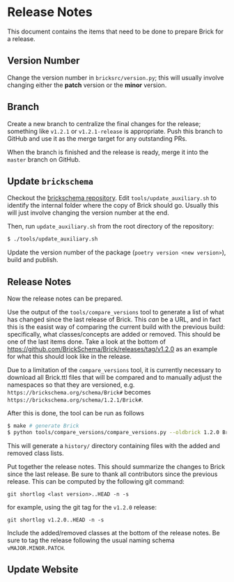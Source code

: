 # Release Notes

This document contains the items that need to be done to prepare Brick for a release.

## Version Number

Change the version number in `bricksrc/version.py`; this will usually involve changing either the **patch** version or the **minor** version.

## Branch

Create a new branch to centralize the final changes for the release; something like `v1.2.1` or `v1.2.1-release` is appropriate. Push this branch to GitHub and use it as the merge target for any outstanding PRs.

When the branch is finished and the release is ready, merge it into the `master` branch on GitHub.

## Update `brickschema`

Checkout the [brickschema repository](https://github.com/BrickSchema/py-brickschema). Edit `tools/update_auxiliary.sh` to identify the internal folder where the copy of Brick should go. Usually this will just involve changing the version number at the end.

Then, run `update_auxiliary.sh` from the root directory of the repository:

```bash
$ ./tools/update_auxiliary.sh
```

Update the version number of the package (`poetry version <new version>`), build and publish.

## Release Notes

Now the release notes can be prepared.

Use the output of the `tools/compare_versions` tool to generate a list of what has changed since the last release of Brick. This *can* be a URL, and in fact this is the easist way of comparing the current build with the previous build: specifically, what classes/concepts are added or removed. This should be one of the last items done. Take a look at the bottom of https://github.com/BrickSchema/Brick/releases/tag/v1.2.0 as an example for what this should look like in the release.

Due to a limitation of the `compare_versions` tool, it is currently necessary to download all Brick.ttl files that will be compared and to manually adjust the namespaces so that they are versioned, e.g. `https://brickschema.org/schema/Brick#` becomes `https://brickschema.org/schema/1.2.1/Brick#`.

After this is done, the tool can be run as follows

```bash
$ make # generate Brick
$ python tools/compare_versions/compare_versions.py --oldbrick 1.2.0 Brick120.ttl --newbrick 1.2.1 Brick.ttl
```

This will generate a `history/` directory containing files with the added and removed class lists.

Put together the release notes. This should summarize the changes to Brick since the last release. Be sure to thank all contributors since the previous release.  This can be computed by the following git command:

```
git shortlog <last version>..HEAD -n -s
```

for example, using the git tag for the `v1.2.0` release:

```
git shortlog v1.2.0..HEAD -n -s
```

Include the added/removed classes at the bottom of the release notes. Be sure to tag the release following the usual naming schema `vMAJOR.MINOR.PATCH`.

## Update Website
